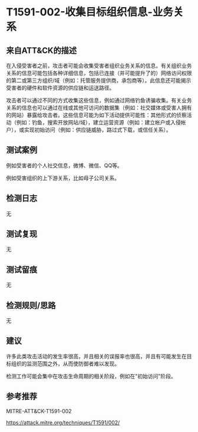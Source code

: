 # T1591-002-收集目标组织信息-业务关系

## 来自ATT&CK的描述

在入侵受害者之前，攻击者可能会收集受害者组织业务关系的信息。有关组织业务关系的信息可能包括各种详细信息，包括已连接（并可能提升了的）网络访问权限的第二或第三方组织/域（例如：托管服务提供商，承包商等）。此信息还可能揭示受害者的硬件和软件资源的供应链和运送路径。

攻击者可以通过不同的方式收集这些信息，例如通过网络钓鱼诱骗收集。有关业务关系的信息也可以通过在线或其他可访问的数据集（例如：社交媒体或受害人拥有的网站）暴露给攻击者。这些信息可能为如下活动提供可能性：其他形式的侦察活动（例如：钓鱼，搜索开放网站/域），建立运营资源（例如：建立帐户或入侵帐户），或实现初始访问（例如：供应链威胁，路过式下载，或信任关系）。

## 测试案例

例如受害者的个人社交信息，微博、微信、QQ等。

例如受害组织的上下游关系，比如母子公司关系。

## 检测日志

无

## 测试复现

无

## 测试留痕

无

## 检测规则/思路

无

## 建议

许多此类攻击活动的发生率很高，并且相关的误报率也很高，并且有可能发生在目标组织的监测范围之外，从而使防御者难以发现。

检测工作可能会集中在攻击生命周期的相关阶段，例如在"初始访问"阶段。

## 参考推荐

MITRE-ATT&CK-T1591-002

<https://attack.mitre.org/techniques/T1591/002/>
